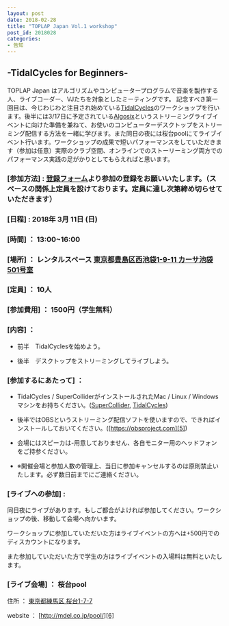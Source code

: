 ```yaml
---
layout: post
date: 2018-02-28
title: "TOPLAP Japan Vol.1 workshop"
post_id: 2018028
categories: 
- 告知
---
```


## -TidalCycles for Beginners-

TOPLAP Japan はアルゴリズムやコンピュータープログラムで音楽を製作する人、ライブコーダー、VJたちを対象としたミーティングです。 記念すべき第一回目は、今じわじわと注目され始めている[TidalCycles][1]のワークショップを行います。後半には3/17日に予定されている[Algosix][2]というストリーミングライブイベントに向けた準備を兼ねて、お使いのコンピューターデスクトップをストリーミング配信する方法を一緒に学びます。また同日の夜には桜台poolにてライブイベント行います。ワークショップの成果で短いパフォーマンスをしていただきます（参加は任意）実際のクラブ空間、オンラインでのストーリーミング両方でのパフォーマンス実践の足がかりとしてもらえればと思います。

### [参加方法] : [登録フォーム][3]より参加の登録をお願いいたします。（スペースの関係上定員を設けております。定員に達し次第締め切らせていただきます）

###  [日程] : 2018年 3月 11日 (日)

### [時間] ： 13:00~16:00

### [場所] ： レンタルスペース [東京都豊島区西池袋1-9-11 カーサ池袋501号室](https://goo.gl/maps/SVBwybnB6iF2)

### [定員] ： 10人

### [参加費用] ： 1500円（学生無料）

### [内容] ： 
  
  - 前半　TidalCyclesを始めよう。
  
  - 後半　デスクトップをストリーミングしてライブしよう。

### [参加するにあたって] ：
  
  - TidalCycles / SuperColliderがインストールされたMac / Linux / Windowsマシンをお持ちください。([SuperCollider][4], [TidalCycles][1])

  - 後半ではOBSというストリーミング配信ソフトを使いますので、できればインストールしておいてください。([https://obsproject.com][5])

  - 会場にはスピーカは-用意しておりません、各自モニター用のヘッドフォンをご持参ください。

  - ※開催会場と参加人数の管理上、当日に参加キャンセルするのは原則禁止いたします。必ず数日前までにご連絡ください。

### [ライブへの参加] :
  
  同日夜にライブがあります。もしご都合がよければ参加してください。ワークショップの後、移動して会場へ向かいます。

  ワークショップに参加していただいた方はライブイベントの方へは+500円でのディスカウントになります。

  また参加していただいた方で学生の方はライブイベントの入場料は無料といたします。

### [ライブ会場] ： 桜台pool
 
  住所 ： [東京都練馬区 桜台1-7-7](https://goo.gl/maps/tGpZSrxkeuy)
 
  website ： [http://mdel.co.jp/pool/][6]



[1]: https://tidalcycles.org/

[2]: https://algorave.com/wearesix/

[3]: https://docs.google.com/forms/d/e/1FAIpQLSdkHu6eettLK9G_P5ZGA-niYHAN44oHvfIRVEYQxucIpMqbzQ/viewform?usp=pp_url&entry.1901448497=%E3%81%82%E3%82%8A&entry.1875078784=%E3%81%82%E3%82%8A&entry.1083301861=Mac

[4]: https://supercollider.github.io/

[5]: https://obsproject.com/

[6]: http://mdel.co.jp/pool/


